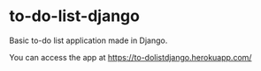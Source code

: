 # to-do-list-django
Basic to-do list application made in Django.

You can access the app at https://to-dolistdjango.herokuapp.com/
